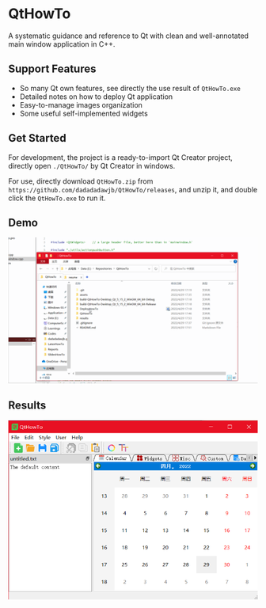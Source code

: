 # QtHowTo
A systematic guidance and reference to Qt with clean and well-annotated main window application in C++.

## Support Features
* So many Qt own features, see directly the use result of `QtHowTo.exe`
* Detailed notes on how to deploy Qt application
* Easy-to-manage images organization
* Some useful self-implemented widgets

## Get Started
For development, the project is a ready-to-import Qt Creator project, directly open `./QtHowTo/` by Qt Creator in windows.

For use, directly download `QtHowTo.zip` from `https://github.com/dadadadawjb/QtHowTo/releases`, and unzip it, and double click the `QtHowTo.exe` to run it.

## Demo
![Demo](results/demo.gif)

## Results
![result](results/result.png)
